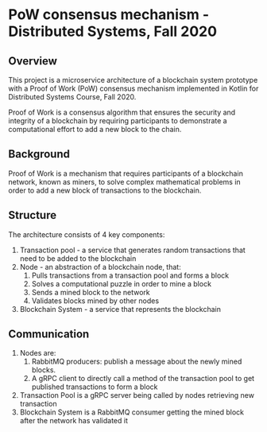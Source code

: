 # PoW consensus mechanism - Distributed Systems, Fall 2020

## Overview

This project is a microservice architecture of a blockchain system prototype with a Proof of Work (PoW) consensus mechanism implemented in Kotlin
for Distributed Systems Course, Fall 2020. 

Proof of Work is a consensus algorithm that ensures the security and integrity of a blockchain by requiring participants to demonstrate a computational effort to add a new block to the chain.

## Background

Proof of Work is a mechanism that requires participants of a blockchain network, known as miners, to solve complex mathematical problems
in order to add a new block of transactions to the blockchain.

## Structure
The architecture consists of 4 key components:
1. Transaction pool - a service that generates random transactions that need to be added to the blockchain
2. Node - an abstraction of a blockchain node, that:
    1. Pulls transactions from a transaction pool and forms a block
    2. Solves a computational puzzle in order to mine a block
    3. Sends a mined block to the network
    4. Validates blocks mined by other nodes
3. Blockchain System - a service that represents the blockchain

## Communication
1. Nodes are:
    1. RabbitMQ producers: publish a message about the newly mined blocks.
    2. A gRPC client to directly call a method of the transaction pool to get published transactions to form a block
2. Transaction Pool is a gRPC server being called by nodes retrieving new transaction
3. Blockchain System is a RabbitMQ consumer getting the mined block after the network has validated it 

